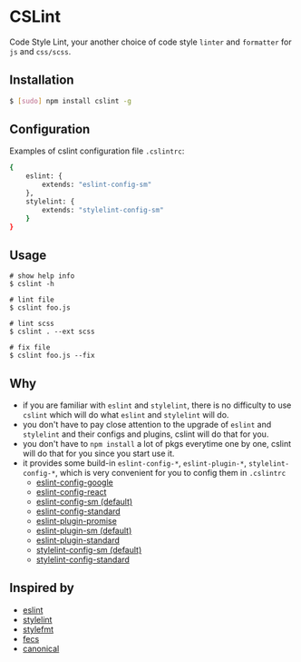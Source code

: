 # CSLint

Code Style Lint, your another choice of code style `linter` and `formatter` for `js` and `css/scss`.

## Installation

```bash
$ [sudo] npm install cslint -g
```

## Configuration

Examples of cslint configuration file `.cslintrc`:

```bash
{
    eslint: {
        extends: "eslint-config-sm"
    },
    stylelint: {
        extends: "stylelint-config-sm"
    }
}
```
## Usage
```
# show help info
$ cslint -h

# lint file
$ cslint foo.js

# lint scss
$ cslint . --ext scss

# fix file
$ cslint foo.js --fix
```

## Why

* if you are familiar with `eslint` and `stylelint`,  there is no difficulty to use `cslint` which will do what `eslint` and `stylelint` will do.
* you don't have to pay close attention to the upgrade of `eslint` and `stylelint` and their configs and plugins, cslint will do that for you.
* you don't have to `npm install` a lot of pkgs everytime one by one, cslint will do that for you since you start use it.
* it provides some build-in  `eslint-config-*`, `eslint-plugin-*`, `stylelint-config-*`,  which is very convenient for you to config them in `.cslintrc`
    * [eslint-config-google](https://www.npmjs.com/package/eslint-config-google)
    * [eslint-config-react](https://www.npmjs.com/package/eslint-config-react)
    * [eslint-config-sm (default)](https://www.npmjs.com/package/eslint-config-sm)
    * [eslint-config-standard](https://www.npmjs.com/package/eslint-config-standard)
    * [eslint-plugin-promise](https://www.npmjs.com/package/eslint-plugin-promise)
    * [eslint-plugin-sm (default)](https://www.npmjs.com/package/eslint-plugin-sm)
    * [eslint-plugin-standard](https://www.npmjs.com/package/eslint-plugin-standard)
    * [stylelint-config-sm (default)](https://www.npmjs.com/package/stylelint-config-sm)
    * [stylelint-config-standard](https://www.npmjs.com/package/stylelint-config-standard)

## Inspired by

* [eslint](http://eslint.org)
* [stylelint](http://stylelint.io)
* [stylefmt](https://github.com/morishitter/stylefmt)
* [fecs](https://github.com/ecomfe/fecs)
* [canonical](https://github.com/gajus/canonical)
